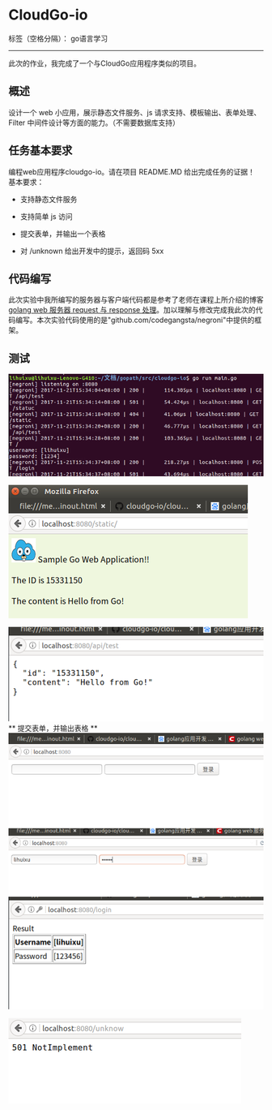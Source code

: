 ﻿# CloudGo-io
标签（空格分隔）： go语言学习

---
此次的作业，我完成了一个与CloudGo应用程序类似的项目。

## 概述
设计一个 web 小应用，展示静态文件服务、js 请求支持、模板输出、表单处理、Filter 中间件设计等方面的能力。（不需要数据库支持）
## 任务基本要求
编程web应用程序cloudgo-io。请在项目 README.MD 给出完成任务的证据！
基本要求：

* 支持静态文件服务

* 支持简单 js 访问

* 提交表单，并输出一个表格

* 对 /unknown 给出开发中的提示，返回码 5xx
## 代码编写
此次实验中我所编写的服务器与客户端代码都是参考了老师在课程上所介绍的博客[golang web 服务器 request 与 response 处理](http://blog.csdn.net/pmlpml/article/details/78539261)。加以理解与修改完成我此次的代码编写。本次实验代码使用的是"github.com/codegangsta/negroni"中提供的框架。

## 测试
![运行main.go函数](/图片/1.png)

![静态文件服务](/图片/2.png)

![js访问](/图片/6.png)
** 提交表单，并输出表格 **
![](/图片/3.png)
![](/图片/4.png)
![](/图片/5.png)

![对/unkonw给出提示](/图片/7.png)




